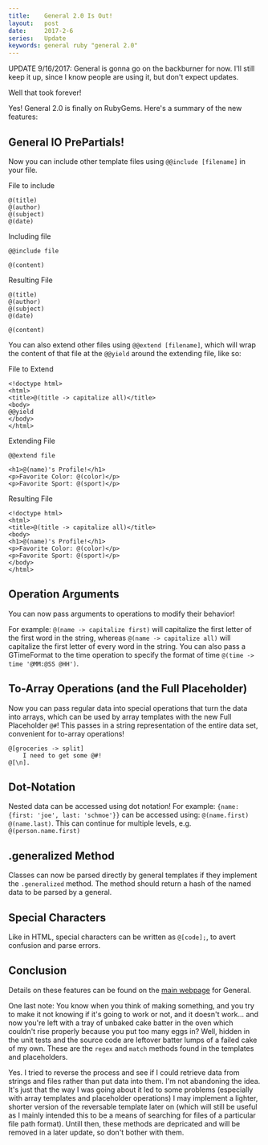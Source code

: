 ```yaml
---
title:    General 2.0 Is Out!
layout:   post
date:     2017-2-6
series:   Update
keywords: general ruby "general 2.0"
---
```


UPDATE 9/16/2017: General is gonna go on the backburner for now. I'll still keep it up, since I know people are using it, but don't expect updates.

Well that took forever!

Yes! General 2.0 is finally on RubyGems. Here's a summary of the new features:

## General IO PrePartials!

Now you can include other template files using `@@include [filename]` in your file.

File to include

	@(title)
	@(author)
	@(subject)
	@(date)

Including file

	@@include file

	@(content)

Resulting File

	@(title)
	@(author)
	@(subject)
	@(date)

	@(content)

You can also extend other files using `@@extend [filename]`, which will wrap the content of that file at the `@@yield` around the extending file, like so:

File to Extend

	<!doctype html>
	<html>
	<title>@(title -> capitalize all)</title>
	<body>
	@@yield
	</body>
	</html>

Extending File

	@@extend file

	<h1>@(name)'s Profile!</h1>
	<p>Favorite Color: @(color)</p>
	<p>Favorite Sport: @(sport)</p>

Resulting File

	<!doctype html>
	<html>
	<title>@(title -> capitalize all)</title>
	<body>
	<h1>@(name)'s Profile!</h1>
	<p>Favorite Color: @(color)</p>
	<p>Favorite Sport: @(sport)</p>
	</body>
	</html>

## Operation Arguments

You can now pass arguments to operations to modify their behavior!

For example: `@(name -> capitalize first)` will capitalize the first letter of the first word in the string, whereas `@(name -> capitalize all)` will capitalize the first letter of every word in the string. You can also pass a GTimeFormat to the time operation to specify the format of time `@(time -> time '@MM:@SS @HH')`.

## To-Array Operations (and the Full Placeholder)

Now you can pass regular data into special operations that turn the data into arrays, which can be used by array templates with the new Full Placeholder `@#`! This passes in a string representation of the entire data set, convenient for to-array operations!

	@[groceries -> split]
		I need to get some @#!
	@[\n].

## Dot-Notation

Nested data can be accessed using dot notation! For example: `{name: {first: 'joe', last: 'schmoe'}}` can be accessed using: `@(name.first) @(name.last)`. This can continue for multiple levels, e.g. `@(person.name.first)`

## .generalized Method

Classes can now be parsed directly by general templates if they implement the `.generalized` method. The method should return a hash of the named data to be parsed by a general.

## Special Characters

Like in HTML, special characters can be written as `@[code];`, to avert confusion and parse errors.

## Conclusion

Details on these features can be found on the [main webpage](http://andydevs.github.io/general) for General.

One last note: You know when you think of making something, and you try to make it not knowing if it's going to work or not, and it doesn't work... and now you're left with a tray of unbaked cake batter in the oven which couldn't rise properly because you put too many eggs in? Well, hidden in the unit tests and the source code are leftover batter lumps of a failed cake of my own. These are the `regex` and `match` methods found in the templates and placeholders.

Yes. I tried to reverse the process and see if I could retrieve data from strings and files rather than put data into them. I'm not abandoning the idea. It's just that the way I was going about it led to some problems (especially with array templates and placeholder operations) I may implement a lighter, shorter version of the reversable template later on (which will still be useful as I mainly intended this to be a means of searching for files of a particular file path format). Untill then, these methods are depricated and will be removed in a later update, so don't bother with them.
